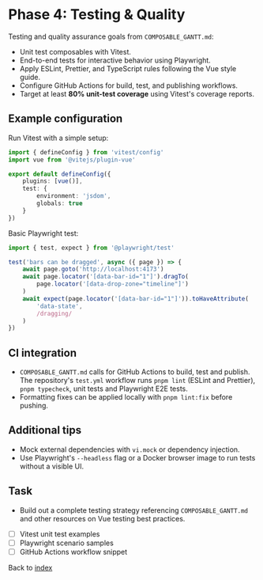 # Phase 4: Testing & Quality

Testing and quality assurance goals from `COMPOSABLE_GANTT.md`:

- Unit test composables with Vitest.
- End-to-end tests for interactive behavior using Playwright.
- Apply ESLint, Prettier, and TypeScript rules following the Vue style guide.
- Configure GitHub Actions for build, test, and publishing workflows.
- Target at least **80% unit-test coverage** using Vitest's coverage reports.

## Example configuration

Run Vitest with a simple setup:

```ts
import { defineConfig } from 'vitest/config'
import vue from '@vitejs/plugin-vue'

export default defineConfig({
    plugins: [vue()],
    test: {
        environment: 'jsdom',
        globals: true
    }
})
```

Basic Playwright test:

```ts
import { test, expect } from '@playwright/test'

test('bars can be dragged', async ({ page }) => {
    await page.goto('http://localhost:4173')
    await page.locator('[data-bar-id="1"]').dragTo(
        page.locator('[data-drop-zone="timeline"]')
    )
    await expect(page.locator('[data-bar-id="1"]')).toHaveAttribute(
        'data-state',
        /dragging/
    )
})
```

## CI integration

- `COMPOSABLE_GANTT.md` calls for GitHub Actions to build, test and publish. The
  repository's `test.yml` workflow runs `pnpm lint` (ESLint and Prettier),
  `pnpm typecheck`, unit tests and Playwright E2E tests.
- Formatting fixes can be applied locally with `pnpm lint:fix` before pushing.

## Additional tips

- Mock external dependencies with `vi.mock` or dependency injection.
- Use Playwright's `--headless` flag or a Docker browser image to run tests
  without a visible UI.

## Task
- Build out a complete testing strategy referencing `COMPOSABLE_GANTT.md` and other resources on Vue testing best practices.
- [ ] Vitest unit test examples
- [ ] Playwright scenario samples
- [ ] GitHub Actions workflow snippet

Back to [index](index.md)
